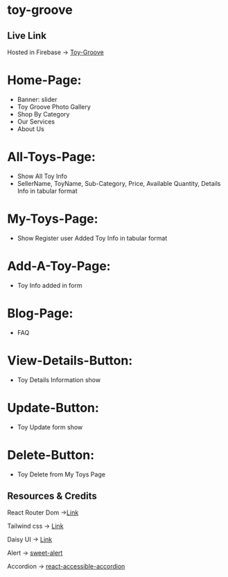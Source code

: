 # toy-groove

## Live Link

Hosted in Firebase -> [Toy-Groove](https://toy-groove.web.app/)

# Home-Page:

* Banner: slider
* Toy Groove Photo Gallery
* Shop By Category
* Our Services
* About Us

# All-Toys-Page:

* Show All Toy Info
* SellerName, ToyName, Sub-Category, Price, Available Quantity, Details Info in tabular format

# My-Toys-Page:

* Show Register user Added Toy Info in tabular format

# Add-A-Toy-Page:

* Toy Info added in form

# Blog-Page:

* FAQ

# View-Details-Button:

* Toy Details Information show

# Update-Button:

* Toy Update form show

# Delete-Button:

* Toy Delete from My Toys Page

## Resources & Credits

React Router Dom ->[Link](https://reactrouter.com/en/main/start/tutorial)

Tailwind css -> [Link](https://tailwindcss.com/)

Daisy UI -> [Link](https://daisyui.com/)

Alert -> [sweet-alert](https://sweetalert2.github.io/)

Accordion -> [react-accessible-accordion](https://www.npmjs.com/package/react-accessible-accordion)